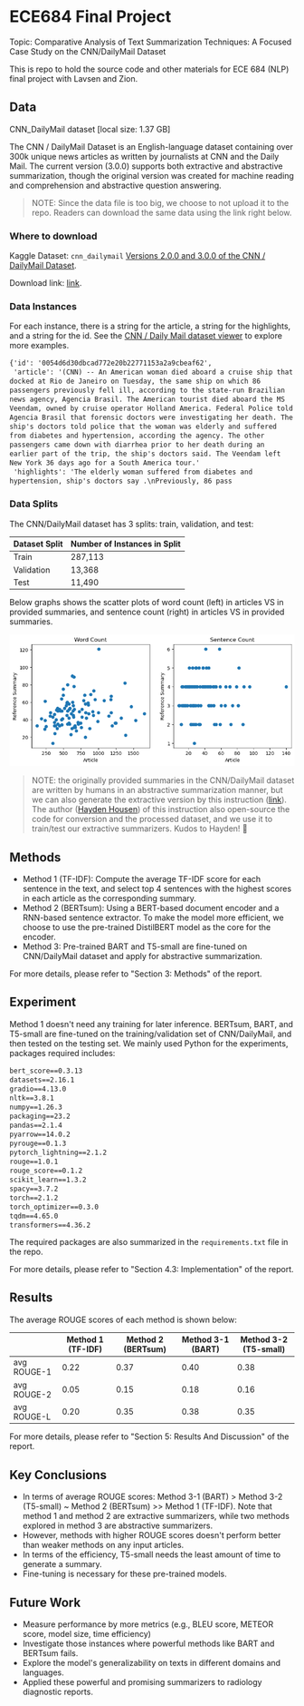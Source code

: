 # ECE684 Final Project

Topic: Comparative Analysis of Text Summarization Techniques: A Focused Case Study on the CNN/DailyMail Dataset



This is repo to hold the source code and other materials for ECE 684 (NLP) final project with Lavsen and Zion.

## Data

CNN_DailyMail dataset [local size: 1.37 GB]

The CNN / DailyMail Dataset is an English-language dataset containing over 300k unique news articles as written by journalists at CNN and the Daily Mail. The current version (3.0.0) supports both extractive and abstractive summarization, though the original version was created for machine reading and comprehension and abstractive question answering.

> NOTE: Since the data file is too big, we choose to not upload it to the repo. Readers can download the same data using the link right below.

### Where to download

Kaggle Dataset: `cnn_dailymail` [Versions 2.0.0 and 3.0.0 of the CNN / DailyMail Dataset](https://www.aclweb.org/anthology/K16-1028.pdf).

Download link: [link](https://www.kaggle.com/datasets/gowrishankarp/newspaper-text-summarization-cnn-dailymail/data).

### Data Instances

For each instance, there is a string for the article, a string for the highlights, and a string for the id. See the [CNN / Daily Mail dataset viewer](https://huggingface.co/datasets/viewer/?dataset=cnn_dailymail&config=3.0.0) to explore more examples.

```
{'id': '0054d6d30dbcad772e20b22771153a2a9cbeaf62',
 'article': '(CNN) -- An American woman died aboard a cruise ship that docked at Rio de Janeiro on Tuesday, the same ship on which 86 passengers previously fell ill, according to the state-run Brazilian news agency, Agencia Brasil. The American tourist died aboard the MS Veendam, owned by cruise operator Holland America. Federal Police told Agencia Brasil that forensic doctors were investigating her death. The ship's doctors told police that the woman was elderly and suffered from diabetes and hypertension, according the agency. The other passengers came down with diarrhea prior to her death during an earlier part of the trip, the ship's doctors said. The Veendam left New York 36 days ago for a South America tour.'
 'highlights': 'The elderly woman suffered from diabetes and hypertension, ship's doctors say .\nPreviously, 86 pass
```

### Data Splits

The CNN/DailyMail dataset has 3 splits: train, validation, and test:

| Dataset Split | Number of Instances in Split |
| ------------- | ---------------------------- |
| Train         | 287,113                      |
| Validation    | 13,368                       |
| Test          | 11,490                       |

Below graphs shows the scatter plots of word count (left) in articles VS in provided summaries, and sentence count (right) in articles VS in provided summaries.

<p align="center">
  <img src="article-sentence_word.png" />
</p>

> NOTE: the originally provided summaries in the CNN/DailyMail dataset are written by humans in an abstractive summarization manner, but we can also generate the extractive version by this instruction ([link](https://transformersum.readthedocs.io/en/latest/extractive/convert-to-extractive.html)). The author ([Hayden Housen](https://haydenhousen.com/)) of this instruction also open-source the code for conversion and the processed dataset, and we use it to train/test our extractive summarizers. Kudos to Hayden! 🤝

## Methods

- Method 1 (TF-IDF): Compute the average TF-IDF score for each sentence in the text, and select top 4 sentences with the highest scores in each article as the corresponding summary.
- Method 2 (BERTsum): Using a BERT-based document encoder and a RNN-based sentence extractor. To make the model more efficient, we choose to use the pre-trained DistilBERT model as the core for the encoder.
- Method 3: Pre-trained BART and T5-small are fine-tuned on CNN/DailyMail dataset and apply for abstractive summarization.

For more details, please refer to "Section 3: Methods" of the report.



## Experiment

Method 1 doesn't need any training for later inference. BERTsum, BART, and T5-small are fine-tuned on the training/validation set of CNN/DailyMail, and then tested on the testing set. We mainly used Python for the experiments, packages required includes:

```
bert_score==0.3.13
datasets==2.16.1
gradio==4.13.0
nltk==3.8.1
numpy==1.26.3
packaging==23.2
pandas==2.1.4
pyarrow==14.0.2
pyrouge==0.1.3
pytorch_lightning==2.1.2
rouge==1.0.1
rouge_score==0.1.2
scikit_learn==1.3.2
spacy==3.7.2
torch==2.1.2
torch_optimizer==0.3.0
tqdm==4.65.0
transformers==4.36.2
```

The required packages are also summarized in the `requirements.txt` file in the repo.

For more details, please refer to "Section 4.3: Implementation" of the report.



## Results

The average ROUGE scores of each method is shown below:

|             | Method 1 (TF-IDF) | Method 2 (BERTsum) | Method 3-1 (BART) | Method 3-2 (T5-small) |
| ----------- | ----------------- | ------------------ | ----------------- | --------------------- |
| avg ROUGE-1 | 0.22              | 0.37               | 0.40              | 0.38                  |
| avg ROUGE-2 | 0.05              | 0.15               | 0.18              | 0.16                  |
| avg ROUGE-L | 0.20              | 0.35               | 0.38              | 0.35                  |

For more details, please refer to "Section 5: Results And Discussion" of the report.



## Key Conclusions

- In terms of average ROUGE scores: Method 3-1 (BART) > Method 3-2 (T5-small) ~ Method 2 (BERTsum) >> Method 1 (TF-IDF). Note that method 1 and method 2 are extractive summarizers, while two methods explored in method 3 are abstractive summarizers.
- However, methods with higher ROUGE scores doesn't perform better than weaker methods on any input articles.
- In terms of the efficiency, T5-small needs the least amount of time to generate a summary.
- Fine-tuning is necessary for these pre-trained models.



## Future Work

- Measure performance by more metrics (e.g., BLEU score, METEOR score, model size, time efficiency)
- Investigate those instances where powerful methods like BART and BERTsum fails.
- Explore the model's generalizability on texts in different domains and languages.
- Applied these powerful and promising summarizers to radiology diagnostic reports.
